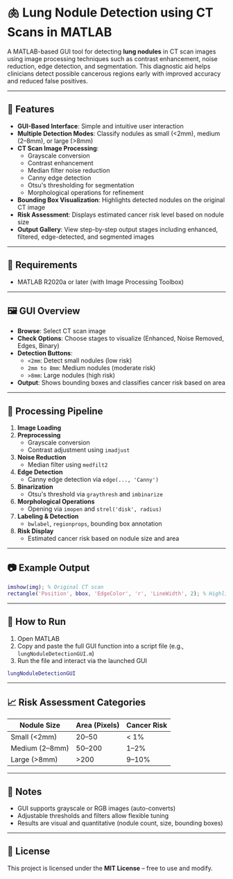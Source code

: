# 🫁 Lung Nodule Detection using CT Scans in MATLAB

A MATLAB-based GUI tool for detecting **lung nodules** in CT scan images using image processing techniques such as contrast enhancement, noise reduction, edge detection, and segmentation. This diagnostic aid helps clinicians detect possible cancerous regions early with improved accuracy and reduced false positives.

---

## 🌟 Features

- **GUI-Based Interface**: Simple and intuitive user interaction
- **Multiple Detection Modes**: Classify nodules as small (<2mm), medium (2–8mm), or large (>8mm)
- **CT Scan Image Processing**:
  - Grayscale conversion
  - Contrast enhancement
  - Median filter noise reduction
  - Canny edge detection
  - Otsu's thresholding for segmentation
  - Morphological operations for refinement
- **Bounding Box Visualization**: Highlights detected nodules on the original CT image
- **Risk Assessment**: Displays estimated cancer risk level based on nodule size
- **Output Gallery**: View step-by-step output stages including enhanced, filtered, edge-detected, and segmented images

---

## 🔧 Requirements

- MATLAB R2020a or later (with Image Processing Toolbox)

---

## 🖼️ GUI Overview

- **Browse**: Select CT scan image
- **Check Options**: Choose stages to visualize (Enhanced, Noise Removed, Edges, Binary)
- **Detection Buttons**:
  - `<2mm`: Detect small nodules (low risk)
  - `2mm to 8mm`: Medium nodules (moderate risk)
  - `>8mm`: Large nodules (high risk)
- **Output**: Shows bounding boxes and classifies cancer risk based on area

---

## 🧪 Processing Pipeline

1. **Image Loading**
2. **Preprocessing**
   - Grayscale conversion
   - Contrast adjustment using `imadjust`
3. **Noise Reduction**
   - Median filter using `medfilt2`
4. **Edge Detection**
   - Canny edge detection via `edge(..., 'Canny')`
5. **Binarization**
   - Otsu's threshold via `graythresh` and `imbinarize`
6. **Morphological Operations**
   - Opening via `imopen` and `strel('disk', radius)`
7. **Labeling & Detection**
   - `bwlabel`, `regionprops`, bounding box annotation
8. **Risk Display**
   - Estimated cancer risk based on nodule size and area

---

## 📷 Example Output

```matlab
imshow(img); % Original CT scan
rectangle('Position', bbox, 'EdgeColor', 'r', 'LineWidth', 2); % Highlight nodules
```

---

## 🚀 How to Run

1. Open MATLAB
2. Copy and paste the full GUI function into a script file (e.g., `lungNoduleDetectionGUI.m`)
3. Run the file and interact via the launched GUI

```matlab
lungNoduleDetectionGUI
```

---

## 📈 Risk Assessment Categories

| Nodule Size      | Area (Pixels) | Cancer Risk |
|------------------|---------------|--------------|
| Small (<2mm)     | 20–50         | < 1%         |
| Medium (2–8mm)   | 50–200        | 1–2%         |
| Large (>8mm)     | >200          | 9–10%        |

---

## 📝 Notes

- GUI supports grayscale or RGB images (auto-converts)
- Adjustable thresholds and filters allow flexible tuning
- Results are visual and quantitative (nodule count, size, bounding boxes)

---

## 📄 License

This project is licensed under the **MIT License** – free to use and modify.

